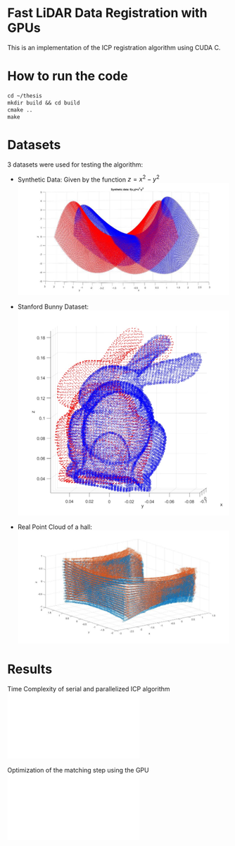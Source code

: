 # Fast LiDAR Data Registration with GPUs 

This is an implementation of the ICP registration algorithm using CUDA C.

# How to run the code

```
cd ~/thesis
mkdir build && cd build
cmake ..
make
```
# Datasets

3 datasets were used for testing the algorithm:

+ Synthetic Data: Given by the function $z=x^2-y^2$
![Syntethic Point Cloud](/images/synthetic_data.jpg)

+ Stanford Bunny Dataset:
![Bunny Point Cloud](/images/bunny_data.jpg)

+ Real Point Cloud of a hall:
![Real Point Cloud data](/images/hall_data.jpg)

# Results

Time Complexity of serial and parallelized ICP algorithm
![Time Complexity](/images/matching_optimization.pdf)

Optimization of the matching step using the GPU
![Matching Optimization](/images/matching_optimization.pdf)